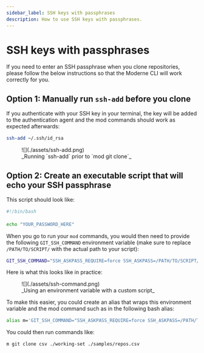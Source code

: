 ```yaml
---
sidebar_label: SSH keys with passphrases
description: How to use SSH keys with passphrases.
---
```


# SSH keys with passphrases

If you need to enter an SSH passphrase when you clone repositories, please follow the below instructions so that the Moderne CLI will work correctly for you.

## Option 1: Manually run `ssh-add` before you clone

If you authenticate with your SSH key in your terminal, the key will be added to the authentication agent and the mod commands should work as expected afterwards:

```bash
ssh-add ~/.ssh/id_rsa
```

<figure>
  ![](./assets/ssh-add.png)
  <figcaption>_Running `ssh-add` prior to `mod git clone`_</figcaption>
</figure>

## Option 2: Create an executable script that will echo your SSH passphrase

This script should look like:

```bash
#!/bin/bash

echo "YOUR_PASSWORD_HERE"
```

When you go to run your `mod` commands, you would then need to provide the following `GIT_SSH_COMMAND` environment variable (make sure to replace `/PATH/TO/SCRIPT/` with the actual path to your script):

```bash
GIT_SSH_COMMAND="SSH_ASKPASS_REQUIRE=force SSH_ASKPASS=/PATH/TO/SCRIPT/ssh_askpass.sh ssh"
```

Here is what this looks like in practice:

<figure>
  ![](./assets/ssh-command.png)
  <figcaption>_Using an environment variable with a custom script_</figcaption>
</figure>

To make this easier, you could create an alias that wraps this environment variable and the mod command such as in the following bash alias:

```bash
alias m='GIT_SSH_COMMAND="SSH_ASKPASS_REQUIRE=force SSH_ASKPASS=/PATH/TO/SCRIPT/ssh_askpass.sh ssh" mod'
```

You could then run commands like:

```bash
m git clone csv ./working-set ./samples/repos.csv
```